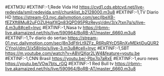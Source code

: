 #EXTM3U
#EXTINF:-1,Rede Vida Hd https://cvd1.cds.ebtcvd.net/live-redevida/smil:redevida.smil/chunklist_b2128000.m3u8
#EXTINF:-1,TV Diario HD https://stream-03.nyc.dailymotion.com/sec(IbeXB-fEZXft8Mu82uFOZUHqjfXQn83QPD95PRzReys)/dm/3/x7txn7q/s/live-4.m3u8#cell=lnyc
#EXTINF:-1,Nasa tv https://rbmn-live.akamaized.net/hls/live/590964/BoRB-AT/master_6660.m3u8
#EXTINF:-1,Tv diario do sertao https://stream-01.nyc.dailymotion.com/sec(8n3dFtIrLt9ZFz_R6RsRYcD5RnXvMEktjDuQUR2CYno)/dm/3/x58lnlq/s/live-3.m3u8#cell=lnyc
#EXTINF:-1,SBT https://m.youtube.com/watch?v=ABVQXgr2LW4&feature=youtu.be
#EXTINF:-1,CNN Brasil https://youtu.be/-Pbx7q7aRxE
#EXTINF:-1,euro news https://youtu.be/VOw7bts_rGQ
#EXTINF:-1 Red Bull tv https://rbmn-live.akamaized.net/hls/live/590964/BoRB-AT/master_6660.m3u8
